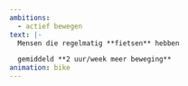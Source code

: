 ```yaml
---
ambitions:
  - actief bewegen
text: |-
  Mensen die regelmatig **fietsen** hebben 

  gemiddeld **2 uur/week meer beweging**
animation: bike
---
```

